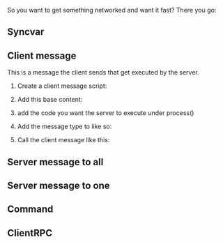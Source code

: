 So you want to get something networked and want it fast?
There you go:

## Syncvar

## Client message
This is a message the client sends that get executed by the server.

1. Create a client message script:

2. Add this base content:

3. add the code you want the server to execute under process()

4. Add the message type to   like so:

5. Call the client message like this:


## Server message to all


## Server message to one


## Command

## ClientRPC

